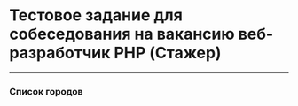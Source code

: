 # Тестовое задание для собеседования на вакансию веб-разработчик PHP (Стажер)
***
### Список городов

